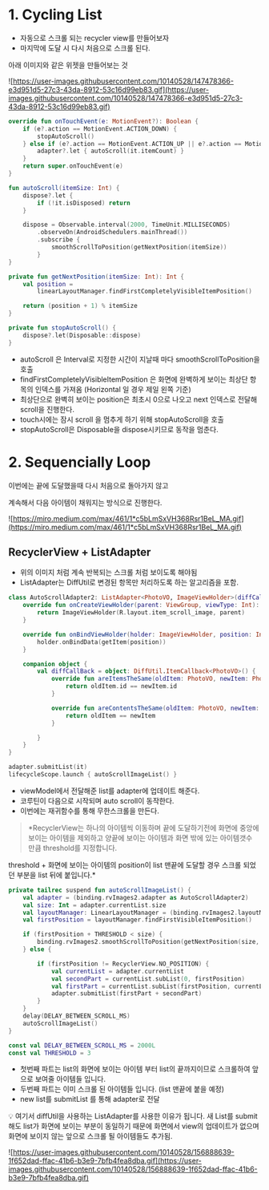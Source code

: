 # 1. Cycling List

- 자동으로 스크롤 되는 recycler view를 만들어보자
- 마지막에 도달 시 다시 처음으로 스크롤 된다.

아래 이미지와 같은 위젯을 만들어보는 것

![https://user-images.githubusercontent.com/10140528/147478366-e3d951d5-27c3-43da-8912-53c16d99eb83.gif](https://user-images.githubusercontent.com/10140528/147478366-e3d951d5-27c3-43da-8912-53c16d99eb83.gif)

```kotlin
override fun onTouchEvent(e: MotionEvent?): Boolean {
    if (e?.action == MotionEvent.ACTION_DOWN) {
        stopAutoScroll()
    } else if (e?.action == MotionEvent.ACTION_UP || e?.action == MotionEvent.ACTION_CANCEL) {
        adapter?.let { autoScroll(it.itemCount) }
    }
    return super.onTouchEvent(e)
}

fun autoScroll(itemSize: Int) {
    dispose?.let {
        if (!it.isDisposed) return
    }

    dispose = Observable.interval(2000, TimeUnit.MILLISECONDS)
        .observeOn(AndroidSchedulers.mainThread())
        .subscribe {
            smoothScrollToPosition(getNextPosition(itemSize))
        }
}

private fun getNextPosition(itemSize: Int): Int {
    val position = 
        linearLayoutManager.findFirstCompletelyVisibleItemPosition()

    return (position + 1) % itemSize
}

private fun stopAutoScroll() {
    dispose?.let(Disposable::dispose)
}
```

- autoScroll 은 Interval로 지정한 시간이 지날때 마다 smoothScrollToPosition을 호출
- findFirstCompletelyVisibleItemPosition 은 화면에 완벽하게 보이는 최상단 항목의 인덱스를 가져옴 (Horizontal 일 경우 제일 왼쪽 기준)
- 최상단으로 완벽히 보이는 position은 최초시 0으로 나오고 next 인덱스로 전달해 scroll을 진행한다.
- touch시에는 잠시 scroll 을 멈추게 하기 위해 stopAutoScroll을 호출
- stopAutoScroll은 Disposable을 dispose시키므로 동작을 멈춘다.

# 2. Sequencially Loop

이번에는 끝에 도달했을때 다시 처음으로 돌아가지 않고

계속해서 다음 아이템이 채워지는 방식으로 진행한다.

![https://miro.medium.com/max/461/1*c5bLmSxVH368Rsr1BeL_MA.gif](https://miro.medium.com/max/461/1*c5bLmSxVH368Rsr1BeL_MA.gif)

## RecyclerView + ListAdapter

- 위의 이미지 처럼 계속 반복되는 스크롤 처럼 보이도록 해야됨
- ListAdapter는 DiffUtil로 변경된 항목만 처리하도록 하는 알고리즘을 포함.

```kotlin
class AutoScrollAdapter2: ListAdapter<PhotoVO, ImageViewHolder>(diffCallBack) {
    override fun onCreateViewHolder(parent: ViewGroup, viewType: Int): ImageViewHolder {
        return ImageViewHolder(R.layout.item_scroll_image, parent)
    }

    override fun onBindViewHolder(holder: ImageViewHolder, position: Int) {
        holder.onBindData(getItem(position))
    }

    companion object {
        val diffCallBack = object: DiffUtil.ItemCallback<PhotoVO>() {
            override fun areItemsTheSame(oldItem: PhotoVO, newItem: PhotoVO): Boolean {
                return oldItem.id == newItem.id
            }

            override fun areContentsTheSame(oldItem: PhotoVO, newItem: PhotoVO): Boolean {
                return oldItem == newItem
            }

        }
    }
}
```

```kotlin
adapter.submitList(it)
lifecycleScope.launch { autoScrollImageList() }
```

- viewModel에서 전달해준 list를 adapter에 업데이트 해준다.
- 코루틴이 다음으로 시작되며 auto scroll이 동작한다.
- 이번에는 재귀함수를 통해 무한스크롤을 만든다.

> *RecyclerView는 하나의 아이템씩 이동하며 끝에 도달하기전에 화면에 중앙에 보이는 아이템을 제외하고 양끝에 보이는 아이템과 화면 밖에 있는 아이템갯수 만큼 threshold를 지정합니다.

threshold + 화면에 보이는 아이템의 position이 list 맨끝에 도달할 경우 스크롤 되었던 부분을 list 뒤에 붙입니다.*
> 

```kotlin
private tailrec suspend fun autoScrollImageList() {
    val adapter = (binding.rvImages2.adapter as AutoScrollAdapter2)
    val size: Int = adapter.currentList.size
    val layoutManager: LinearLayoutManager = (binding.rvImages2.layoutManager as LinearLayoutManager)
    val firstPosition = layoutManager.findFirstVisibleItemPosition()

    if (firstPosition + THRESHOLD < size) {
        binding.rvImages2.smoothScrollToPosition(getNextPosition(size, layoutManager))
    } else {

        if (firstPosition != RecyclerView.NO_POSITION) {
            val currentList = adapter.currentList
            val secondPart = currentList.subList(0, firstPosition)
            val firstPart = currentList.subList(firstPosition, currentList.size)
            adapter.submitList(firstPart + secondPart)
        }
    }
    delay(DELAY_BETWEEN_SCROLL_MS)
    autoScrollImageList()
}

const val DELAY_BETWEEN_SCROLL_MS = 2000L
const val THRESHOLD = 3
```

- 첫번째 파트는 list의 화면에 보이는 아이템 부터 list의 끝까지이므로 스크롤하여 앞으로 보여줄 아이템들 입니다.
- 두번째 파트는 이미 스크롤 된 아이템들 입니다. (list 맨끝에 붙을 예정)
- new list를 submitList 를 통해 adapter로 전달

<aside>
💡 여기서 diffUtil을 사용하는 ListAdapter를 사용한 이유가 됩니다.
새 List를 submit해도 list가 화면에 보이는 부분이 동일하기 때문에 화면에서 view의 업데이트가 없으며 화면에 보이지 않는 앞으로 스크롤 될 아이템들도 추가됨.

</aside>

![https://user-images.githubusercontent.com/10140528/156888639-1f652dad-ffac-41b6-b3e9-7bfb4fea8dba.gif](https://user-images.githubusercontent.com/10140528/156888639-1f652dad-ffac-41b6-b3e9-7bfb4fea8dba.gif)
